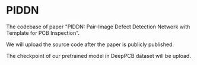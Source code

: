 # PIDDN
The codebase of paper "PIDDN: Pair-Image Defect Detection Network with Template for PCB Inspection".

We will upload the source code after the paper is publicly published.

The checkpoint of our pretrained model in DeepPCB dataset will be upload.
